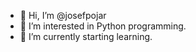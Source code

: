- 👋 Hi, I’m @josefpojar
- 👀 I’m interested in Python programming.
- 🌱 I’m currently starting learning.

<!---
josefpojar/josefpojar is a ✨ special ✨ repository because its `README.md` (this file) appears on your GitHub profile.
You can click the Preview link to take a look at your changes.
--->
